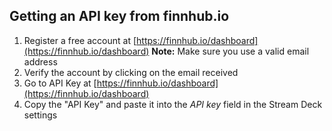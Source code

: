 ## Getting an API key from finnhub.io
1. Register a free account at [https://finnhub.io/dashboard](https://finnhub.io/dashboard)
**Note:** Make sure you use a valid email address
2. Verify the account by clicking on the email received  
3. Go to API Key at [https://finnhub.io/dashboard](https://finnhub.io/dashboard)
4. Copy the "API Key" and paste it into the *API key* field in the Stream Deck settings  